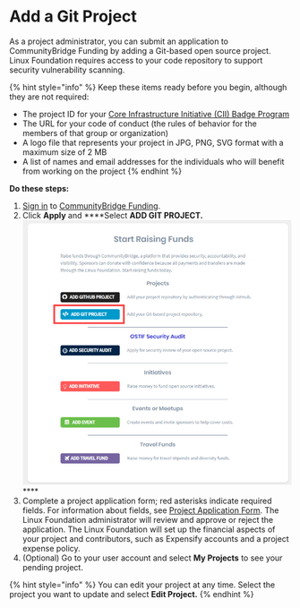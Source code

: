 # Add a Git Project

As a project administrator, you can submit an application to CommunityBridge Funding by adding a Git-based open source project. Linux Foundation requires access to your code repository to support security vulnerability scanning.

{% hint style="info" %}
Keep these items ready before you begin, although they are not required:

* The project ID for your [Core Infrastructure Initiative \(CII\) Badge Program](https://www.coreinfrastructure.org/programs/badge-program/) 
* The URL for your code of conduct \(the rules of behavior for the members of that group or organization\)
* A logo file that represents your project in JPG, PNG, SVG format with a maximum size of 2 MB
* A list of names and email addresses for the individuals who will benefit from working on the project
{% endhint %}

**Do these steps:**

1. [Sign in](../../../sso/sign-in/) to [CommunityBridge Funding](https://funding.communitybridge.org/).
2. Click **Apply** and ****Select **ADD GIT PROJECT.**   ![](../../../.gitbook/assets/add-git-project%20%281%29.png)  ****
3. Complete a project application form; red asterisks indicate required fields. For information about fields, see [Project Application Form](../project-application.md). The Linux Foundation administrator will review and approve or reject the application. The Linux Foundation will set up the financial aspects of your project and contributors, such as Expensify accounts and a project expense policy.
4. \(Optional\) Go to your user account and select **My Projects** to see your pending project.

{% hint style="info" %}
You can edit your project at any time. Select the project you want to update and select **Edit Project.**
{% endhint %}



